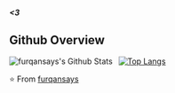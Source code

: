 

##### <3




## Github Overview

<img align="left" alt="furqansays's Github Stats" src="https://github-readme-stats.vercel.app/api?username=furqansays&show_icons=true" />    &nbsp;
[![Top Langs](https://github-readme-stats.vercel.app/api/top-langs/?username=furqansays)](https://github.com/anuraghazra/github-readme-stats) 



⭐️ From [furqansays](https://github.com/furqansays)

[website]: https://github.com/furqansays/
[twitter]: https://twitter.com/Furqan_say
[facebook]: https://www.facebook.com/furqan.ashraf.me/
